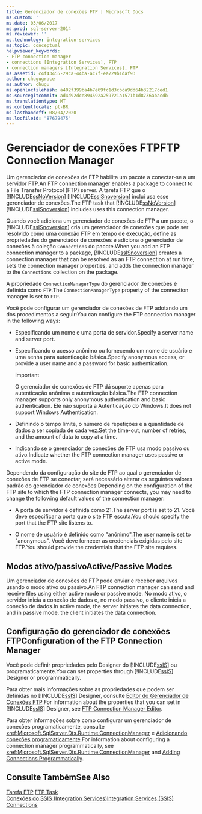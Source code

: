 ```yaml
---
title: Gerenciador de conexões FTP | Microsoft Docs
ms.custom: ''
ms.date: 03/06/2017
ms.prod: sql-server-2014
ms.reviewer: ''
ms.technology: integration-services
ms.topic: conceptual
helpviewer_keywords:
- FTP connection manager
- connections [Integration Services], FTP
- connection managers [Integration Services], FTP
ms.assetid: c4f43455-29ca-44ba-ac7f-ea729b1daf93
author: chugugrace
ms.author: chugu
ms.openlocfilehash: a402f399ba4b7e69fc1d3cbca9dd64b32217ced1
ms.sourcegitcommit: ad4d92dce894592a259721a1571b1d8736abacdb
ms.translationtype: MT
ms.contentlocale: pt-BR
ms.lasthandoff: 08/04/2020
ms.locfileid: "87679475"
---
```

# <a name="ftp-connection-manager"></a><span data-ttu-id="4d3ed-102">Gerenciador de conexões FTP</span><span class="sxs-lookup"><span data-stu-id="4d3ed-102">FTP Connection Manager</span></span>
  <span data-ttu-id="4d3ed-103">Um gerenciador de conexões de FTP habilita um pacote a conectar-se a um servidor FTP.</span><span class="sxs-lookup"><span data-stu-id="4d3ed-103">An FTP connection manager enables a package to connect to a File Transfer Protocol (FTP) server.</span></span> <span data-ttu-id="4d3ed-104">A tarefa FTP que o [!INCLUDE[ssNoVersion](../../includes/ssnoversion-md.md)] [!INCLUDE[ssISnoversion](../../includes/ssisnoversion-md.md)] inclui usa esse gerenciador de conexões.</span><span class="sxs-lookup"><span data-stu-id="4d3ed-104">The FTP task that [!INCLUDE[ssNoVersion](../../includes/ssnoversion-md.md)] [!INCLUDE[ssISnoversion](../../includes/ssisnoversion-md.md)] includes uses this connection manager.</span></span>  
  
 <span data-ttu-id="4d3ed-105">Quando você adiciona um gerenciador de conexões de FTP a um pacote, o [!INCLUDE[ssISnoversion](../../includes/ssisnoversion-md.md)] cria um gerenciador de conexões que pode ser resolvido como  uma conexão FTP em tempo de execução, define as propriedades do gerenciador de conexões e adiciona o gerenciador de conexões à coleção `Connections` do pacote.</span><span class="sxs-lookup"><span data-stu-id="4d3ed-105">When you add an FTP connection manager to a package, [!INCLUDE[ssISnoversion](../../includes/ssisnoversion-md.md)] creates a connection manager that can be resolved as an FTP connection at run time, sets the connection manager properties, and adds the connection manager to the `Connections` collection on the package.</span></span>  
  
 <span data-ttu-id="4d3ed-106">A propriedade `ConnectionManagerType` do gerenciador de conexões é definida como `FTP`.</span><span class="sxs-lookup"><span data-stu-id="4d3ed-106">The `ConnectionManagerType` property of the connection manager is set to `FTP`.</span></span>  
  
 <span data-ttu-id="4d3ed-107">Você pode configurar um gerenciador de conexões de FTP adotando um dos procedimentos a seguir:</span><span class="sxs-lookup"><span data-stu-id="4d3ed-107">You can configure the FTP connection manager in the following ways:</span></span>  
  
-   <span data-ttu-id="4d3ed-108">Especificando um nome e uma porta de servidor.</span><span class="sxs-lookup"><span data-stu-id="4d3ed-108">Specify a server name and server port.</span></span>  
  
-   <span data-ttu-id="4d3ed-109">Especificando o acesso anônimo ou fornecendo um nome de usuário e uma senha para autenticação básica.</span><span class="sxs-lookup"><span data-stu-id="4d3ed-109">Specify anonymous access, or provide a user name and a password for basic authentication.</span></span>  
  
    > [!IMPORTANT]  
    >  <span data-ttu-id="4d3ed-110">O gerenciador de conexões de FTP dá suporte apenas para autenticação anônima e autenticação básica.</span><span class="sxs-lookup"><span data-stu-id="4d3ed-110">The FTP connection manager supports only anonymous authentication and basic authentication.</span></span> <span data-ttu-id="4d3ed-111">Ele não suporta a Autenticação do Windows.</span><span class="sxs-lookup"><span data-stu-id="4d3ed-111">It does not support Windows Authentication.</span></span>  
  
-   <span data-ttu-id="4d3ed-112">Definindo o tempo limite, o número de repetições e a quantidade de dados a ser copiada de cada vez.</span><span class="sxs-lookup"><span data-stu-id="4d3ed-112">Set the time-out, number of retries, and the amount of data to copy at a time.</span></span>  
  
-   <span data-ttu-id="4d3ed-113">Indicando se o gerenciador de conexões de FTP usa modo passivo ou ativo.</span><span class="sxs-lookup"><span data-stu-id="4d3ed-113">Indicate whether the FTP connection manager uses passive or active mode.</span></span>  
  
 <span data-ttu-id="4d3ed-114">Dependendo da configuração do site de FTP ao qual o gerenciador de conexões de FTP se conectar, será necessário alterar os seguintes valores padrão do gerenciador de conexões:</span><span class="sxs-lookup"><span data-stu-id="4d3ed-114">Depending on the configuration of the FTP site to which the FTP connection manager connects, you may need to change the following default values of the connection manager:</span></span>  
  
-   <span data-ttu-id="4d3ed-115">A porta de servidor é definida como 21.</span><span class="sxs-lookup"><span data-stu-id="4d3ed-115">The server port is set to 21.</span></span> <span data-ttu-id="4d3ed-116">Você deve especificar a porta que o site FTP escuta.</span><span class="sxs-lookup"><span data-stu-id="4d3ed-116">You should specify the port that the FTP site listens to.</span></span>  
  
-   <span data-ttu-id="4d3ed-117">O nome de usuário é definido como "anônimo".</span><span class="sxs-lookup"><span data-stu-id="4d3ed-117">The user name is set to "anonymous".</span></span> <span data-ttu-id="4d3ed-118">Você deve fornecer as credenciais exigidas pelo site FTP.</span><span class="sxs-lookup"><span data-stu-id="4d3ed-118">You should provide the credentials that the FTP site requires.</span></span>  
  
## <a name="activepassive-modes"></a><span data-ttu-id="4d3ed-119">Modos ativo/passivo</span><span class="sxs-lookup"><span data-stu-id="4d3ed-119">Active/Passive Modes</span></span>  
 <span data-ttu-id="4d3ed-120">Um gerenciador de conexões de FTP pode enviar e receber arquivos usando o modo ativo ou passivo.</span><span class="sxs-lookup"><span data-stu-id="4d3ed-120">An FTP connection manager can send and receive files using either active mode or passive mode.</span></span> <span data-ttu-id="4d3ed-121">No modo ativo, o servidor inicia a conexão de dados e, no modo passivo, o cliente inicia a conexão de dados.</span><span class="sxs-lookup"><span data-stu-id="4d3ed-121">In active mode, the server initiates the data connection, and in passive mode, the client initiates the data connection.</span></span>  
  
## <a name="configuration-of-the-ftp-connection-manager"></a><span data-ttu-id="4d3ed-122">Configuração do gerenciador de conexões FTP</span><span class="sxs-lookup"><span data-stu-id="4d3ed-122">Configuration of the FTP Connection Manager</span></span>  
 <span data-ttu-id="4d3ed-123">Você pode definir propriedades pelo Designer do [!INCLUDE[ssIS](../../includes/ssis-md.md)] ou programaticamente.</span><span class="sxs-lookup"><span data-stu-id="4d3ed-123">You can set properties through [!INCLUDE[ssIS](../../includes/ssis-md.md)] Designer or programmatically.</span></span>  
  
 <span data-ttu-id="4d3ed-124">Para obter mais informações sobre as propriedades que podem ser definidas no [!INCLUDE[ssIS](../../includes/ssis-md.md)] Designer, consulte [Editor do Gerenciador de Conexões FTP](../ftp-connection-manager-editor.md).</span><span class="sxs-lookup"><span data-stu-id="4d3ed-124">For information about the properties that you can set in [!INCLUDE[ssIS](../../includes/ssis-md.md)] Designer, see [FTP Connection Manager Editor](../ftp-connection-manager-editor.md).</span></span>  
  
 <span data-ttu-id="4d3ed-125">Para obter informações sobre como configurar um gerenciador de conexões programaticamente, consulte <xref:Microsoft.SqlServer.Dts.Runtime.ConnectionManager> e [Adicionando conexões programaticamente](../building-packages-programmatically/adding-connections-programmatically.md).</span><span class="sxs-lookup"><span data-stu-id="4d3ed-125">For information about configuring a connection manager programmatically, see <xref:Microsoft.SqlServer.Dts.Runtime.ConnectionManager> and [Adding Connections Programmatically](../building-packages-programmatically/adding-connections-programmatically.md).</span></span>  
  
## <a name="see-also"></a><span data-ttu-id="4d3ed-126">Consulte Também</span><span class="sxs-lookup"><span data-stu-id="4d3ed-126">See Also</span></span>  
 <span data-ttu-id="4d3ed-127">[Tarefa FTP](../control-flow/ftp-task.md) </span><span class="sxs-lookup"><span data-stu-id="4d3ed-127">[FTP Task](../control-flow/ftp-task.md) </span></span>  
 [<span data-ttu-id="4d3ed-128">Conexões do SSIS &#40;Integration Services&#41;</span><span class="sxs-lookup"><span data-stu-id="4d3ed-128">Integration Services &#40;SSIS&#41; Connections</span></span>](integration-services-ssis-connections.md)  
  
  
